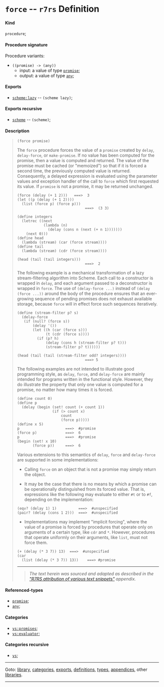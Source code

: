 

<a id='definition__r7rs__force'></a>

# `force` -- `r7rs` Definition


<a id='definition__r7rs__force__kind'></a>

#### Kind

`procedure`;


<a id='definition__r7rs__force__procedure-signature'></a>

#### Procedure signature

Procedure variants:
 * `((promise) -> (any))`
   * input: a value of type [`promise`](../../r7rs/types/promise.md#type__r7rs__promise);
   * output: a value of type [`any`](../../r7rs/types/any.md#type__r7rs__any);


<a id='definition__r7rs__force__exports'></a>

#### Exports

 * [`scheme:lazy`](../../r7rs/exports/scheme_3a_lazy.md#export__r7rs__scheme_3a_lazy) -- `(scheme lazy)`;


<a id='definition__r7rs__force__exports-recursive'></a>

#### Exports recursive

 * [`scheme`](../../r7rs/exports/scheme.md#export__r7rs__scheme) -- `(scheme)`;


<a id='definition__r7rs__force__description'></a>

#### Description

> ````
> (force promise)
> ````
> 
> 
> The `force` procedure forces the value of a `promise` created
> by `delay`, `delay-force`, or `make-promise`.
> If no value has been computed for the promise, then a value is
> computed and returned.  The value of the promise must be cached (or
> "memoized") so that if it is forced a second time, the previously
> computed value is returned.
> Consequently, a delayed expression is evaluated using the parameter
> values and exception handler of the call to `force` which first
> requested its value.
> If `promise` is not a promise, it may be returned unchanged.
> 
> ````
> (force (delay (+ 1 2)))   ===>  3
> (let ((p (delay (+ 1 2))))
>   (list (force p) (force p)))
>                                ===>  (3 3)
> 
> (define integers
>   (letrec ((next
>             (lambda (n)
>               (delay (cons n (next (+ n 1)))))))
>     (next 0)))
> (define head
>   (lambda (stream) (car (force stream))))
> (define tail
>   (lambda (stream) (cdr (force stream))))
> 
> (head (tail (tail integers)))
>                                ===>  2
> ````
> 
> The following example is a mechanical transformation of a lazy
> stream-filtering algorithm into Scheme.  Each call to a constructor is
> wrapped in `delay`, and each argument passed to a deconstructor is
> wrapped in `force`.  The use of `(delay-force ...)` instead of
> `(delay (force ...))` around the body of the procedure ensures that an
> ever-growing sequence of pending promises does not
> exhaust available storage,
> because `force` will in effect force such sequences iteratively.
> 
> ````
> (define (stream-filter p? s)
>   (delay-force
>    (if (null? (force s))
>        (delay '())
>        (let ((h (car (force s)))
>              (t (cdr (force s))))
>          (if (p? h)
>              (delay (cons h (stream-filter p? t)))
>              (stream-filter p? t))))))
> 
> (head (tail (tail (stream-filter odd? integers))))
>                                ===> 5
> ````
> 
> The following examples are not intended to illustrate good programming
> style, as `delay`, `force`, and `delay-force` are mainly intended
> for programs written in the functional style.
> However, they do illustrate the property that only one value is
> computed for a promise, no matter how many times it is forced.
> 
> ````
> (define count 0)
> (define p
>   (delay (begin (set! count (+ count 1))
>                 (if (> count x)
>                     count
>                     (force p)))))
> (define x 5)
> p                     ===>  #promise
> (force p)             ===>  6
> p                     ===>  #promise
> (begin (set! x 10)
>        (force p))     ===>  6
> ````
> 
> Various extensions to this semantics of `delay`, `force` and
> `delay-force` are supported in some implementations:
> 
>   * Calling `force` on an object that is not a promise may simply
> return the object.
> 
>   * It may be the case that there is no means by which a promise can be
> operationally distinguished from its forced value.  That is, expressions
> like the following may evaluate to either `#t` or to `#f`,
> depending on the implementation:
> 
> ````
> (eqv? (delay 1) 1)          ===>  #unspecified
> (pair? (delay (cons 1 2)))  ===>  #unspecified
> ````
> 
>   * Implementations may implement "implicit forcing", where
> the value of a promise is forced by procedures
> that operate only on arguments of a certain type, like `cdr`
> and `*`.  However, procedures that operate uniformly on their
> arguments, like `list`, must not force them.
> 
> ````
> (+ (delay (* 3 7)) 13)  ===>  #unspecified
> (car
>   (list (delay (* 3 7)) 13))    ===> #promise
> ````
> 
> 
> ----
> > *The text herein was sourced and adapted as described in the ["R7RS attribution of various text snippets"](../../r7rs/appendices/attribution.md#appendix__r7rs__attribution) appendix.*


<a id='definition__r7rs__force__referenced-types'></a>

#### Referenced-types

 * [`promise`](../../r7rs/types/promise.md#type__r7rs__promise);
 * [`any`](../../r7rs/types/any.md#type__r7rs__any);


<a id='definition__r7rs__force__categories'></a>

#### Categories

 * [`vs:promises`](../../vonuvoli/categories/vs_3a_promises.md#category__vonuvoli__vs_3a_promises);
 * [`vs:evaluator`](../../vonuvoli/categories/vs_3a_evaluator.md#category__vonuvoli__vs_3a_evaluator);


<a id='definition__r7rs__force__categories-recursive'></a>

#### Categories recursive

 * [`vs`](../../vonuvoli/categories/vs.md#category__vonuvoli__vs);

----

Goto: [library](../../r7rs/_index.md#library__r7rs), [categories](../../r7rs/categories/_index.md#toc__r7rs__categories), [exports](../../r7rs/exports/_index.md#toc__r7rs__exports), [definitions](../../r7rs/definitions/_index.md#toc__r7rs__definitions), [types](../../r7rs/types/_index.md#toc__r7rs__types), [appendices](../../r7rs/appendices/_index.md#toc__r7rs__appendices), other [libraries](../../_libraries.md#toc__libraries).

----

